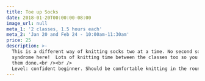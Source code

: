 ```yaml
---
title: Toe up Socks
date: 2018-01-20T00:00:00-08:00
image_url: null
meta_1: '2 classes, 1.5 hours each'
meta_2: 'Jan 20 and Feb 24 - 10:00am-11:30am'
price: 25
description: >-
  This is a different way of knitting socks two at a time. No second sock
  syndrome here!  Lots of knitting time between the classes too so you can get
  them done.<br /><br />
  Level: confident beginner. Should be comfortable knitting in the round
---
```

